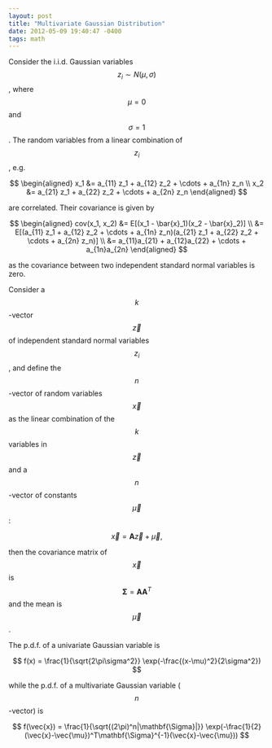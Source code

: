 ```yaml
---
layout: post
title: "Multivariate Gaussian Distribution"
date: 2012-05-09 19:40:47 -0400
tags: math
---
```


Consider the i.i.d. Gaussian variables $$z_i \sim N(\mu,\sigma)$$, where $$\mu=0$$
and $$\sigma=1$$. The random variables from a linear combination of $$z_i$$, e.g.

$$
\begin{aligned}
x_1 &= a_{11} z_1 + a_{12} z_2 + \cdots + a_{1n} z_n  \\
x_2 &= a_{21} z_1 + a_{22} z_2 + \cdots + a_{2n} z_n
\end{aligned}
$$

are correlated. Their covariance is given by

$$
\begin{aligned}
cov(x_1, x_2) &= E[(x_1 - \bar{x}_1)(x_2 - \bar{x}_2)] \\
&= E[(a_{11} z_1 + a_{12} z_2 + \cdots + a_{1n} z_n)(a_{21} z_1 + a_{22} z_2 + \cdots + a_{2n} z_n)] \\
&= a_{11}a_{21} + a_{12}a_{22} + \cdots + a_{1n}a_{2n}
\end{aligned}
$$

as the covariance between two independent standard normal variables is zero.

Consider a $$k$$-vector $$\vec{z}$$ of independent standard normal variables $$z_i$$,
and define the $$n$$-vector of random variables $$\vec{x}$$ as the linear
combination of the $$k$$ variables in $$\vec{z}$$ and a $$n$$-vector of constants
$$\vec{\mu}$$:

$$
\vec{x} = \mathbf{A}\vec{z} + \vec{\mu},
$$

then the covariance matrix of $$\vec{x}$$ is $$\mathbf{\Sigma} = \mathbf{AA}^T$$ and
the mean is $$\vec{\mu}$$.

The p.d.f. of a univariate Gaussian variable is

$$
f(x) = \frac{1}{\sqrt{2\pi\sigma^2}} \exp(-\frac{(x-\mu)^2}{2\sigma^2})
$$

while the p.d.f. of a multivariate Gaussian variable ($$n$$-vector) is

$$
f(\vec{x}) = \frac{1}{\sqrt{(2\pi)^n|\mathbf{\Sigma}|}} \exp(-\frac{1}{2}(\vec{x}-\vec{\mu})^T\mathbf{\Sigma}^{-1}(\vec{x}-\vec{\mu}))
$$
